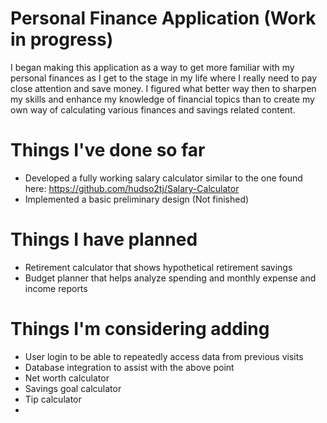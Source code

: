 # Personal Finance Application (Work in progress)

I began making this application as a way to get more familiar with my personal finances as I get to the stage in my life where I really need to pay
close attention and save money. I figured what better way then to sharpen my skills and enhance my knowledge of financial topics than to create my own way
of calculating various finances and savings related content.

# Things I've done so far
- Developed a fully working salary calculator similar to the one found here: https://github.com/hudso2tj/Salary-Calculator
- Implemented a basic preliminary design (Not finished)

# Things I have planned
- Retirement calculator that shows hypothetical retirement savings
- Budget planner that helps analyze spending and monthly expense and income reports

# Things I'm considering adding
- User login to be able to repeatedly access data from previous visits
- Database integration to assist with the above point
- Net worth calculator
- Savings goal calculator
- Tip calculator
- 
